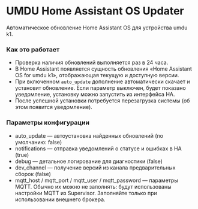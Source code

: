 # UMDU Home Assistant OS Updater

Автоматическое обновление Home Assistant OS для устройства umdu k1.

### Как это работает

- Проверка наличия обновлений выполняется раз в 24 часа.
- В Home Assistant появляется сущность обновления «Home Assistant OS for umdu k1», отображающая текущую и доступную версии.
- При включенном `auto_update` дополнение автоматически скачает и установит обновление. Если параметр выключен, будет показано уведомление, установку можно запустить из интерфейса HA.
- После успешной установки потребуется перезагрузка системы (об этом появится уведомление).

### Параметры конфигурации

- auto_update — автоустановка найденных обновлений (по умолчанию: false)
- notifications — отправка уведомлений о статусе и ошибках в HA (true)
- debug — детальное логирование для диагностики (false)
- dev_channel — получение версий из канала предварительных сборок (false)
- mqtt_host / mqtt_port / mqtt_user / mqtt_password — параметры MQTT. Обычно их можно не заполнять: будут использованы настройки MQTT из Supervisor. Заполняйте только при использовании внешнего брокера.
